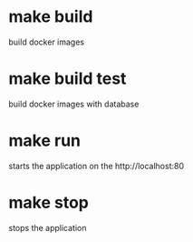 # make build
build docker images

# make build test
build docker images with database

# make run
starts the application on the http://localhost:80

# make stop
stops the application
